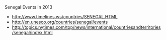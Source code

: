 Senegal Events in 2013

- http://www.timelines.ws/countries/SENEGAL.HTML
- http://en.unesco.org/countries/senegal/events
- http://topics.nytimes.com/top/news/international/countriesandterritories/senegal/index.html
